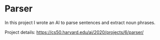 # **Parser**

In this project I wrote an AI to parse sentences and extract noun phrases.

Project details: https://cs50.harvard.edu/ai/2020/projects/6/parser/
